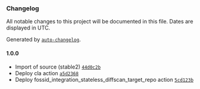 ### Changelog

All notable changes to this project will be documented in this file. Dates are displayed in UTC.

Generated by [`auto-changelog`](https://github.com/CookPete/auto-changelog).

#### 1.0.0

- Import of source (stable2) [`44d0c2b`](https://github.com/rdkcentral/lan-manager/commit/44d0c2b3eb7f1c7d5c1e46f06dfa3d43ea192071)
- Deploy cla action [`a5d2368`](https://github.com/rdkcentral/lan-manager/commit/a5d2368713ba673c3c32d0409518609fc5608b36)
- Deploy fossid_integration_stateless_diffscan_target_repo action [`5cd123b`](https://github.com/rdkcentral/lan-manager/commit/5cd123ba795af4bd623d11c8f2d74dc994af1f7d)
